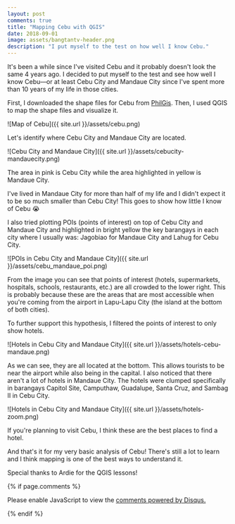 ```yaml
---
layout: post
comments: true
title: "Mapping Cebu with QGIS"
date: 2018-09-01
image: assets/bangtantv-header.png
description: "I put myself to the test on how well I know Cebu."
---
```


It's been a while since I've visited Cebu and it probably doesn't look the same 4 years ago. I decided to put myself to the test and see how well I know Cebu—or at least Cebu City and Mandaue City since I've spent more than 10 years of my life in those cities. 

First, I downloaded the shape files for Cebu from [PhilGis](http://philgis.org/). Then, I used QGIS to map the shape files and visualize it.

![Map of Cebu]({{ site.url }}/assets/cebu.png) 

Let's identify where Cebu City and Mandaue City are located.

![Cebu City and Mandaue City]({{ site.url }}/assets/cebucity-mandauecity.png)

The area in pink is Cebu City while the area highlighted in yellow is Mandaue City.

I've lived in Mandaue City for more than half of my life and I didn't expect it to be so much smaller than Cebu City! This goes to show how little I know of Cebu :sob: 

I also tried plotting POIs (points of interest) on top of Cebu City and Mandaue City and highlighted in bright yellow the key barangays in each city where I usually was: Jagobiao for Mandaue City and Lahug for Cebu City.

![POIs in Cebu City and Mandaue City]({{ site.url }}/assets/cebu_mandaue_poi.png)

From the image you can see that points of interest (hotels, supermarkets, hospitals, schools, restaurants, etc.) are all crowded to the lower right. This is probably because these are the areas that are most accessible when you're coming from the airport in Lapu-Lapu City (the island at the bottom of both cities).

To further support this hypothesis, I filtered the points of interest to only show hotels.

![Hotels in Cebu City and Mandaue City]({{ site.url }}/assets/hotels-cebu-mandaue.png)

As we can see, they are all located at the bottom. This allows tourists to be near the airport while also being in the capital. I also noticed that there aren't a lot of hotels in Mandaue City. The hotels were clumped specifically in barangays Capitol Site, Camputhaw, Guadalupe, Santa Cruz, and Sambag II in Cebu City.

![Hotels in Cebu City and Mandaue City]({{ site.url }}/assets/hotels-zoom.png)

If you're planning to visit Cebu, I think these are the best places to find a hotel.

And that's it for my very basic analysis of Cebu! There's still a lot to learn and I think mapping is one of the best ways to understand it.

Special thanks to Ardie for the QGIS lessons!

{% if page.comments %}
<div id="disqus_thread"></div>
<script>

/**
*  RECOMMENDED CONFIGURATION VARIABLES: EDIT AND UNCOMMENT THE SECTION BELOW TO INSERT DYNAMIC VALUES FROM YOUR PLATFORM OR CMS.
*  LEARN WHY DEFINING THESE VARIABLES IS IMPORTANT: https://disqus.com/admin/universalcode/#configuration-variables*/
/*
var disqus_config = function () {
this.page.url = PAGE_URL;  // Replace PAGE_URL with your page's canonical URL variable
this.page.identifier = PAGE_IDENTIFIER; // Replace PAGE_IDENTIFIER with your page's unique identifier variable
};
*/
(function() { // DON'T EDIT BELOW THIS LINE
var d = document, s = d.createElement('script');
s.src = 'https://binkymilk-github-io.disqus.com/embed.js';
s.setAttribute('data-timestamp', +new Date());
(d.head || d.body).appendChild(s);
})();
</script>
<noscript>Please enable JavaScript to view the <a href="https://disqus.com/?ref_noscript">comments powered by Disqus.</a></noscript>
                            
{% endif %}